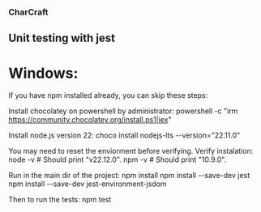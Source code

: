 ### CharCraft



## Unit testing with jest

# Windows:
If you have npm installed already, you can skip these steps:

Install chocolatey on powershell by administrator:
powershell -c "irm https://community.chocolatey.org/install.ps1|iex"

Install node.js version 22:
choco install nodejs-lts --version="22.11.0"

You may need to reset the enviorment before verifying.
Verify instalation:
node -v     # Should print "v22.12.0".
npm -v      # Should print "10.9.0".

Run in the main dir of the project:
npm install
npm install --save-dev jest
npm install --save-dev jest-environment-jsdom

Then to run the tests:
npm test